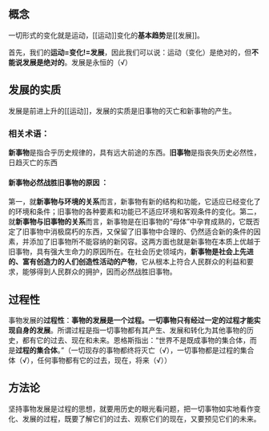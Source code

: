 ## 概念
一切形式的变化就是运动，[[运动]]变化的**基本趋势**是[[发展]]。

首先，我们的**运动=变化!=发展**，因此我们可以说：运动（变化）是绝对的，但**不能说发展是绝对的**。发展是永恒的（√）

## 发展的实质

发展是前进上升的[[运动]]，发展的实质是旧事物的灭亡和新事物的产生。
### 相关术语：
**新事物**是指合乎历史规律的，具有远大前途的东西。**旧事物**是指丧失历史必然性，日趋灭亡的东西

#### 新事物必然战胜旧事物的原因 ：
第一，就**新事物与环境的关系**而言，新事物有新的结构和功能，它适应已经变化了的环境和条件；旧事物的各种要素和功能已不适应环境和客观条件的变化。第二，就**新事物与旧事物的关系**而言，新事物是在旧事物的“母体”中孕育成熟的，它既否定了旧事物中消极腐朽的东西，又保留了旧事物中合理的、仍然适合新的条件的因素，并添加了旧事物所不能容纳的新冈容。这两方面也就是新事物在本质上优越于旧事物，具有强大生命力的原因所在。在社会历史领域内，**新事物是社会上先进的、富有创造力的人们创造性活动的产物**，它从根本上符合人民群众的利益和要求，能够得到人民群众的拥护，因而必然战胜旧事物。

## 过程性
事物发展的**过程性**：**事物的发展是一个过程。一切事物只有经过一定的过程才能实现自身的发展**。所谓过程是指一切事物都有其产生、发展和转化为其他事物的历史，都有它的过去、现在和未来。恩格斯指出：“世界不是既成事物的集合体，而是**过程的集合体**。”（一切现存的事物都终将灭亡（√），一切事物都是过程的集合体（√），任何事物都有它的过去，现在，将来（√））

## 方法论
坚持事物发展是过程的思想，就要用历史的眼光看问题，把一切事物如实地看作变化、发展的过程，既要了解它们的过去、观察它们的现在，又要预见它们的未来。



